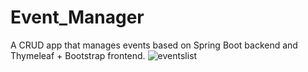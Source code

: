 # Event_Manager
A CRUD app that manages events based on Spring Boot backend and Thymeleaf + Bootstrap frontend.
![eventslist](https://user-images.githubusercontent.com/53091141/171162205-615c35ed-50c2-4987-979d-c494515c0f35.PNG)
